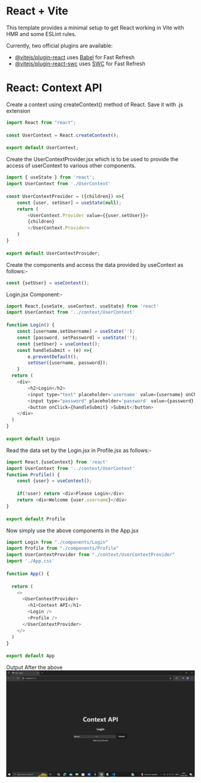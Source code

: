# React + Vite

This template provides a minimal setup to get React working in Vite with HMR and some ESLint rules.

Currently, two official plugins are available:

- [@vitejs/plugin-react](https://github.com/vitejs/vite-plugin-react/blob/main/packages/plugin-react/README.md) uses [Babel](https://babeljs.io/) for Fast Refresh
- [@vitejs/plugin-react-swc](https://github.com/vitejs/vite-plugin-react-swc) uses [SWC](https://swc.rs/) for Fast Refresh

# React: Context API

Create a context using createContext() method of React. Save it with .js extension

```javascript
import React from "react";

const UserContext = React.createContext();

export default UserContext;
```

Create the UserContextProvider.jsx which is to be used to provide the access of userContext to various other components.

```javascript
import { useState } from 'react';
import UserContext from './UserContext'

const UserContextProvider = ({children}) =>{
    const [user, setUser] = useState(null);
    return (
        <UserContext.Provider value={{user,setUser}}>
        {children}
        </UserContext.Provider>
    )
}

export default UserContextProvider;
```

Create the components and access the data provided by useContext as follows:-

```javascript
const {setUser} = useContext();
```

Login.jsx Component:-

```javascript
import React,{useSate, useContext, useState} from 'react'
import UserContext from '../context/UserContext'

function Login() {
    const [username,setUsername] = useState('');
    const [password, setPassword] = useState('');
    const {setUser} = useContext();
    const handleSubmit = (e) =>{
        e.preventDefault();
        setUser({username, password});
    }
  return (
    <div>
        <h2>Login</h2>
        <input type="text" placeholder='username' value={username} onChange={(e) => setUsername(e.target.value)}/>
        <input type="password" placeholder='password' value={password} onChange={(e) => setPassword(e.target.value)}/>
        <button onClick={handleSubmit} >Submit</button>
    </div>
  )
}

export default Login
```

Read the data set by the Login.jsx in Profile.jsx as follows:-

```javascript
import React,{useContext} from 'react'
import UserContext from '../context/UserContext'
function Profile() {
    const {user} = useContext();

    if(!user) return <div>Please Login</div>
    return <div>Welcome {user.username}</div>
}

export default Profile
```

Now simply use the  above components in the App.jsx
```javascript
import Login from "./components/Login"
import Profile from "./components/Profile"
import UserContextProvider from "./context/UserContextProvider"
import './App.css'

function App() {

  return (
    <>
      <UserContextProvider>
        <h1>Context API</h1>
        <Login />
        <Profile />
      </UserContextProvider>
    </>
  )
}

export default App

```
Output After the above
![Output screen](screenshots/BrowserScreen1.png "Result")